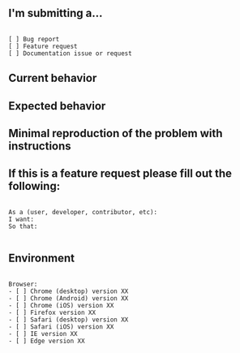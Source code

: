 <!--
PLEASE HELP US PROCESS GITHUB ISSUES FASTER BY PROVIDING THE FOLLOWING INFORMATION.
ISSUES MISSING IMPORTANT INFORMATION MAY BE CLOSED WITHOUT INVESTIGATION.
-->

## I'm submitting a...

<pre><code>
[ ] Bug report  <!-- Please search GitHub for a similar issue or PR before submitting -->
[ ] Feature request
[ ] Documentation issue or request
</code></pre>

## Current behavior

<!-- Describe how the issue manifests. -->

## Expected behavior

<!-- a cards section for tips on holloween and best place to visit for holloween party -->
<!-- glowing fonts using CSS keyframes -->

## Minimal reproduction of the problem with instructions

## If this is a feature request please fill out the following:

<pre><code>
As a (user, developer, contributor, etc):
I want:
So that:
<!-- Describe the motivation or the concrete use case. -->
</code></pre>

## Environment

<pre><code>
Browser:
- [ ] Chrome (desktop) version XX
- [ ] Chrome (Android) version XX
- [ ] Chrome (iOS) version XX
- [ ] Firefox version XX
- [ ] Safari (desktop) version XX
- [ ] Safari (iOS) version XX
- [ ] IE version XX
- [ ] Edge version XX
</code></pre>
